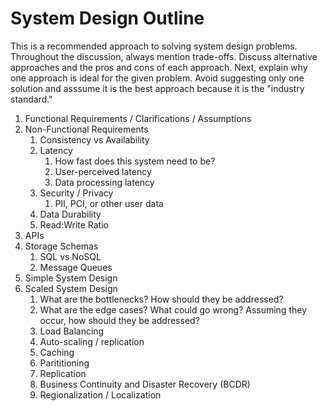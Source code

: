 # System Design Outline
This is a recommended approach to solving system design problems. Throughout the discussion, always mention trade-offs. Discuss alternative approaches and the pros and cons of each approach. Next, explain why one approach is ideal for the given problem. Avoid suggesting only one solution and asssume it is the best approach because it is the "industry standard."

1. Functional Requirements / Clarifications / Assumptions
1. Non-Functional Requirements
	1. Consistency vs Availability
	1. Latency
		1. How fast does this system need to be? 
		1. User-perceived latency
		1. Data processing latency
	1. Security / Privacy
		1. PII, PCI, or other user data
	1. Data Durability
	1. Read:Write Ratio
1. APIs
1. Storage Schemas
	1. SQL vs NoSQL
	1. Message Queues
1. Simple System Design
1. Scaled System Design
	1. What are the bottlenecks? How should they be addressed?
	1. What are the edge cases? What could go wrong? Assuming they occur, how should they be addressed?
	1. Load Balancing
	1. Auto-scaling / replication
	1. Caching
	1. Parititioning
	1. Replication
	1. Business Continuity and Disaster Recovery (BCDR)
	1. Regionalization / Localization
 
